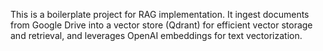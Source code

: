 This is a boilerplate project for RAG implementation.
It ingest documents from Google Drive into a vector store (Qdrant) for efficient vector storage and retrieval, and leverages OpenAI embeddings for text vectorization.
